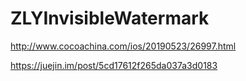 # ZLYInvisibleWatermark

http://www.cocoachina.com/ios/20190523/26997.html

https://juejin.im/post/5cd17612f265da037a3d0183
